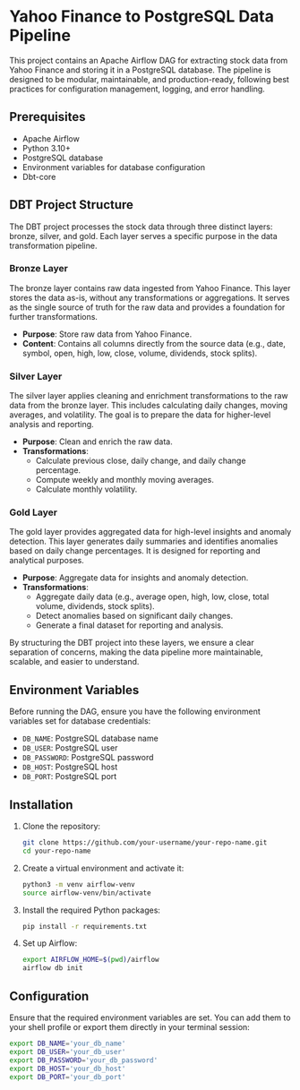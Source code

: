 # Yahoo Finance to PostgreSQL Data Pipeline

This project contains an Apache Airflow DAG for extracting stock data from Yahoo Finance and storing it in a PostgreSQL database. The pipeline is designed to be modular, maintainable, and production-ready, following best practices for configuration management, logging, and error handling.

## Prerequisites

- Apache Airflow
- Python 3.10+
- PostgreSQL database
- Environment variables for database configuration
- Dbt-core

## DBT Project Structure

The DBT project processes the stock data through three distinct layers: bronze, silver, and gold. Each layer serves a specific purpose in the data transformation pipeline.

### Bronze Layer

The bronze layer contains raw data ingested from Yahoo Finance. This layer stores the data as-is, without any transformations or aggregations. It serves as the single source of truth for the raw data and provides a foundation for further transformations.

- **Purpose**: Store raw data from Yahoo Finance.
- **Content**: Contains all columns directly from the source data (e.g., date, symbol, open, high, low, close, volume, dividends, stock splits).

### Silver Layer

The silver layer applies cleaning and enrichment transformations to the raw data from the bronze layer. This includes calculating daily changes, moving averages, and volatility. The goal is to prepare the data for higher-level analysis and reporting.

- **Purpose**: Clean and enrich the raw data.
- **Transformations**:
  - Calculate previous close, daily change, and daily change percentage.
  - Compute weekly and monthly moving averages.
  - Calculate monthly volatility.

### Gold Layer

The gold layer provides aggregated data for high-level insights and anomaly detection. This layer generates daily summaries and identifies anomalies based on daily change percentages. It is designed for reporting and analytical purposes.

- **Purpose**: Aggregate data for insights and anomaly detection.
- **Transformations**:
  - Aggregate daily data (e.g., average open, high, low, close, total volume, dividends, stock splits).
  - Detect anomalies based on significant daily changes.
  - Generate a final dataset for reporting and analysis.

By structuring the DBT project into these layers, we ensure a clear separation of concerns, making the data pipeline more maintainable, scalable, and easier to understand.

## Environment Variables

Before running the DAG, ensure you have the following environment variables set for database credentials:

- `DB_NAME`: PostgreSQL database name 
- `DB_USER`: PostgreSQL user 
- `DB_PASSWORD`: PostgreSQL password 
- `DB_HOST`: PostgreSQL host
- `DB_PORT`: PostgreSQL port

## Installation

1. Clone the repository:
    ```sh
    git clone https://github.com/your-username/your-repo-name.git
    cd your-repo-name
    ```

2. Create a virtual environment and activate it:
    ```sh
    python3 -m venv airflow-venv
    source airflow-venv/bin/activate
    ```

3. Install the required Python packages:
    ```sh
    pip install -r requirements.txt
    ```

4. Set up Airflow:
    ```sh
    export AIRFLOW_HOME=$(pwd)/airflow
    airflow db init
    ```

## Configuration

Ensure that the required environment variables are set. You can add them to your shell profile or export them directly in your terminal session:

```sh
export DB_NAME='your_db_name'
export DB_USER='your_db_user'
export DB_PASSWORD='your_db_password'
export DB_HOST='your_db_host'
export DB_PORT='your_db_port'
